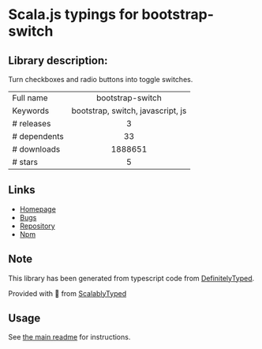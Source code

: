 
# Scala.js typings for bootstrap-switch


## Library description:
Turn checkboxes and radio buttons into toggle switches.

|                    |                 |
| ------------------ | :-------------: |
| Full name          | bootstrap-switch |
| Keywords           | bootstrap, switch, javascript, js |
| # releases         | 3 |
| # dependents       | 33 |
| # downloads        | 1888651 |
| # stars            | 5 |

## Links
- [Homepage](https://bttstrp.github.io/bootstrap-switch)
- [Bugs](https://github.com/Bttstrp/bootstrap-switch/issues)
- [Repository](https://github.com/Bttstrp/bootstrap-switch)
- [Npm](https://www.npmjs.com/package/bootstrap-switch)
    


## Note
This library has been generated from typescript code from [DefinitelyTyped](https://definitelytyped.org).

Provided with :purple_heart: from [ScalablyTyped](https://github.com/oyvindberg/ScalablyTyped)

## Usage
See [the main readme](../../readme.md) for instructions.


